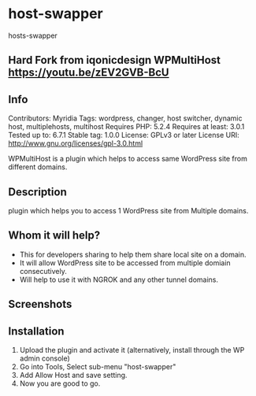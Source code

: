 # host-swapper
hosts-swapper

## Hard Fork from iqonicdesign  WPMultiHost https://youtu.be/zEV2GVB-BcU

## Info
Contributors: Myridia
Tags: wordpress, changer, host switcher, dynamic host, multiplehosts, multihost
Requires PHP: 5.2.4
Requires at least: 3.0.1
Tested up to: 6.7.1
Stable tag: 1.0.0
License: GPLv3 or later
License URI: http://www.gnu.org/licenses/gpl-3.0.html

WPMultiHost is a plugin which helps to access same WordPress site from different domains.

## Description 

plugin which helps you to access 1 WordPress site from Multiple domains.



## Whom it will help?

- This for developers sharing to help them share local site on a domain.
- It will allow WordPress site to be accessed from multiple domiain consecutively.
- Will help to use it with NGROK and any other tunnel domains.


## Screenshots 



## Installation 

1. Upload the plugin and activate it (alternatively, install through the WP admin console)
2. Go into Tools, Select sub-menu "host-swapper"
3. Add Allow Host and save setting.
4. Now you are good to go.
